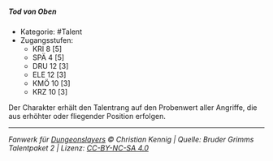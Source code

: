 <!---
Dies ist ein Fanwerk für DUNGEONSLAYERS © von Christian Kennig

Quellen:      [Bruder Grimms Talentpaket 2](https://www.f-space.de/ds4/downloads.html)
              [Talentbeschreibungen](https://www.f-space.de/ds4/tools-talentcards.html)
License:      [CC-BY-NC-SA 4.0](https://creativecommons.org/licenses/by-nc-sa/4.0/deed.de)
Richtlinien:  [Fanwerkrichtlinien](https://www.dungeonslayers.net/fanwerk-richtlinien/)
Autor:        Zauberlehrling
-->

##### Tod von Oben

- Kategorie: #Talent
- Zugangsstufen:
  - KRI 8 [5]
  - SPÄ 4 [5]
  - DRU 12 [3]
  - ELE 12 [3]
  - KMÖ 10 [3]
  - KRZ 10 [3]

Der Charakter erhält den Talentrang auf den Probenwert aller Angriffe, die aus erhöhter oder fliegender Position erfolgen.

---

_Fanwerk für [Dungeonslayers](https://www.dungeonslayers.net/) © Christian Kennig | Quelle: Bruder Grimms Talentpaket 2 | Lizenz: [CC-BY-NC-SA 4.0](https://creativecommons.org/licenses/by-nc-sa/4.0/deed.de)_
